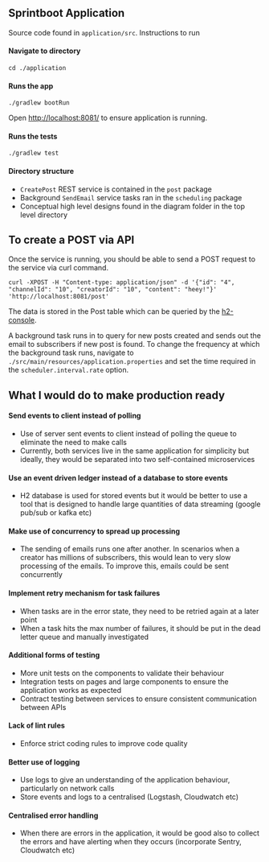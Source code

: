 ## Sprintboot Application

Source code found in `application/src`. Instructions to run

#### Navigate to directory
`cd ./application`

#### Runs the app
`./gradlew bootRun`

Open [http://localhost:8081/](http://localhost:8081/) to ensure application is running.

#### Runs the tests
`./gradlew test`

#### Directory structure
- `CreatePost` REST service is contained in the `post` package
- Background `SendEmail` service tasks ran in the `scheduling` package
- Conceptual high level designs found in the diagram folder in the top level directory

## To create a POST via API 
Once the service is running, you should be able to send a POST request to the service via curl command.

`curl -XPOST -H "Content-type: application/json" -d '{"id": "4", "channelId": "10", "creatorId": "10", "content": "heey!"}' 'http://localhost:8081/post'`

The data is stored in the Post table which can be queried by the [h2-console](http://localhost:8081/h2-console/login.jsp). 

A background task runs in to query for new posts created and sends out the email to subscribers if new post is found.
To change the frequency at which the background task runs, navigate to `./src/main/resources/application.properties` and set the time required in the `scheduler.interval.rate` option.

## What I would do to make production ready
#### Send events to client instead of polling
- Use of server sent events to client instead of polling the queue to eliminate the need to make calls
- Currently, both services live in the same application for simplicity but ideally, they would be separated into two self-contained microservices
#### Use an event driven ledger instead of a database to store events
- H2 database is used for stored events but it would be better to use a tool that is designed to handle large quantities of data streaming (google pub/sub or kafka etc)
#### Make use of concurrency to spread up processing
- The sending of emails runs one after another. In scenarios when a creator has millions of subscribers, this would lean to very slow processing of the emails. To improve this, emails could be sent concurrently
#### Implement retry mechanism for task failures
- When tasks are in the error state, they need to be retried again at a later point
- When a task hits the max number of failures, it should be put in the dead letter queue and manually investigated
#### Additional forms of testing
- More unit tests on the components to validate their behaviour
- Integration tests on pages and large components to ensure the application works as expected
- Contract testing between services to ensure consistent communication between APIs
#### Lack of lint rules
- Enforce strict coding rules to improve code quality
#### Better use of logging
- Use logs to give an understanding of the application behaviour, particularly on network calls
- Store events and logs to a centralised (Logstash, Cloudwatch etc)
#### Centralised error handling
- When there are errors in the application, it would be good also to collect the errors and have alerting when they occurs (incorporate Sentry, Cloudwatch etc)

